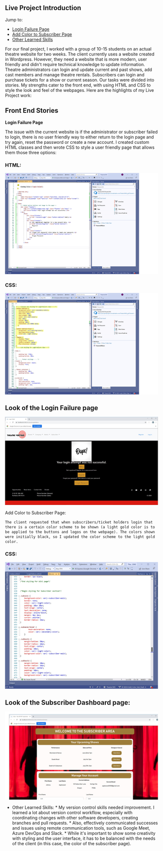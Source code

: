 ## Live Project Introduction
Jump to:
* <a href="#login">Login Failure Page </a>
* <a href="#subscriber">Add Color to Subscriber Page</a>
* <a href="#other">Other Learned Skills </a>

For our final project, I worked with a group of 10-15 students on an actual theatre website for two weeks. The client currently uses a website created in Wordpress. However, they need a website that is more modern, user friendly and didn't require technical knowledge to update information. Theatre administrators can login and update current and past shows, add cast members and manage theatre rentals. Subscribers can login and purchase tickets for a show or current season. Our tasks were divided into stories. My strengths cater to the front end, with using HTML and CSS to style the look and feel of the webpages. Here are the highlights of my Live Project work:

## Front End Stories
<p id="login"> <strong>Login Failure Page</strong>

The issue with the current website is if the administrator or subscriber failed to login, there is no user friendly way to either return to the login page and try again, reset the password or create a new account. I created custom HTML classes and then wrote CSS to style a user friendly page that allows them those three options: 

### HTML: 
<img src="/images/LoginFailureHTML.jpg">

### CSS:
<img src="/images/LoginFailureCSS.jpg">

## Look of the Login Failure page
<img src="/images/LoginFailurePage.jpg">

<p id="subscriber"> Add Color to Subscriber Page: 

	The client requested that when subscribers/ticket holders login that there is a certain color scheme to be shown (a light gold color is to be applied to the buttons and logos on the webpage). The colors shown were initially black, so I updated the color scheme to the light gold color. 

### CSS:
<img src="/images/SubscriberDashCSS.jpg">

## Look of the Subscriber Dashboard page:
<img src="/images/SubscriberDash.jpg">

* <p id="other"> Other Learned Skills:
	* My version control skills needed improvement. I learned a lot about version control workflow, especially with coordinating changes with other software developers, creating branches and pull requests.
	* Also, effectively communicated successes and issues using remote communication tools, such as Google Meet, Azure DevOps and Slack.
	* While it's important to show some creativity with styling and the user interface, it has to be balanced with the needs of the client (in this case, the color of the subscriber page).  
